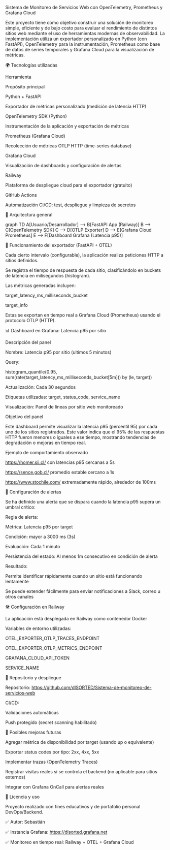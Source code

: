Sistema de Monitoreo de Servicios Web con OpenTelemetry, Prometheus y Grafana Cloud

Este proyecto tiene como objetivo construir una solución de monitoreo simple, eficiente y de bajo costo para evaluar el rendimiento de distintos sitios web mediante el uso de herramientas modernas de observabilidad. La implementación utiliza un exportador personalizado en Python (con FastAPI), OpenTelemetry para la instrumentación, Prometheus como base de datos de series temporales y Grafana Cloud para la visualización de métricas.

🌍 Tecnologías utilizadas

Herramienta

Propósito principal

Python + FastAPI

Exportador de métricas personalizado (medición de latencia HTTP)

OpenTelemetry SDK (Python)

Instrumentación de la aplicación y exportación de métricas

Prometheus (Grafana Cloud)

Recolección de métricas OTLP HTTP (time-series database)

Grafana Cloud

Visualización de dashboards y configuración de alertas

Railway

Plataforma de despliegue cloud para el exportador (gratuito)

GitHub Actions

Automatización CI/CD: test, despliegue y limpieza de secretos

🔄 Arquitectura general

graph TD
    A[Usuario/Desarrollador] --> B[FastAPI App (Railway)]
    B --> C[OpenTelemetry SDK]
    C --> D[OTLP Exporter]
    D --> E[Grafana Cloud Prometheus]
    E --> F[Dashboard Grafana (Latencia p95)]

🔢 Funcionamiento del exportador (FastAPI + OTEL)

Cada cierto intervalo (configurable), la aplicación realiza peticiones HTTP a sitios definidos.

Se registra el tiempo de respuesta de cada sitio, clasificándolo en buckets de latencia en milisegundos (histogram).

Las métricas generadas incluyen:

target_latency_ms_milliseconds_bucket

target_info

Estas se exportan en tiempo real a Grafana Cloud (Prometheus) usando el protocolo OTLP (HTTP).

📊 Dashboard en Grafana: Latencia p95 por sitio

Descripción del panel

Nombre: Latencia p95 por sitio (ultimos 5 minutos)

Query:

histogram_quantile(0.95, sum(rate(target_latency_ms_milliseconds_bucket[5m])) by (le, target))

Actualización: Cada 30 segundos

Etiquetas utilizadas: target, status_code, service_name

Visualización: Panel de líneas por sitio web monitoreado

Objetivo del panel

Este dashboard permite visualizar la latencia p95 (percentil 95) por cada uno de los sitios registrados. Este valor indica que el 95% de las respuestas HTTP fueron menores o iguales a ese tiempo, mostrando tendencias de degradación o mejoras en tiempo real.

Ejemplo de comportamiento observado

https://homer.sii.cl/ con latencias p95 cercanas a 5s

https://sence.gob.cl/ promedio estable cercano a 1s

https://www.stochile.com/ extremadamente rápido, alrededor de 100ms

🚨 Configuración de alertas

Se ha definido una alerta que se dispara cuando la latencia p95 supera un umbral crítico:

Regla de alerta:

Métrica: Latencia p95 por target

Condición: mayor a 3000 ms (3s)

Evaluación: Cada 1 minuto

Persistencia del estado: Al menos 1m consecutivo en condición de alerta

Resultado:

Permite identificar rápidamente cuando un sitio está funcionando lentamente

Se puede extender fácilmente para enviar notificaciones a Slack, correo u otros canales

🛠️ Configuración en Railway

La aplicación está desplegada en Railway como contenedor Docker

Variables de entorno utilizadas:

OTEL_EXPORTER_OTLP_TRACES_ENDPOINT

OTEL_EXPORTER_OTLP_METRICS_ENDPOINT

GRAFANA_CLOUD_API_TOKEN

SERVICE_NAME

🔄 Repositorio y despliegue

Repositorio: https://github.com/dISORTED/Sistema-de-monitoreo-de-servicios-web

CI/CD:

Validaciones automáticas

Push protegido (secret scanning habilitado)

🔧 Posibles mejoras futuras

Agregar métrica de disponibilidad por target (usando up o equivalente)

Exportar status codes por tipo: 2xx, 4xx, 5xx

Implementar trazas (OpenTelemetry Traces)

Registrar visitas reales si se controla el backend (no aplicable para sitios externos)

Integrar con Grafana OnCall para alertas reales

📅 Licencia y uso

Proyecto realizado con fines educativos y de portafolio personal DevOps/Backend.

✅ Autor: Sebastián

✅ Instancia Grafana: https://disorted.grafana.net

✅ Monitoreo en tiempo real: Railway + OTEL + Grafana Cloud
